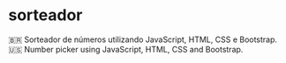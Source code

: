 # sorteador
🇧🇷 Sorteador de números utilizando JavaScript, HTML, CSS e Bootstrap.                      
🇺🇸 Number picker using JavaScript, HTML, CSS and Bootstrap.             
